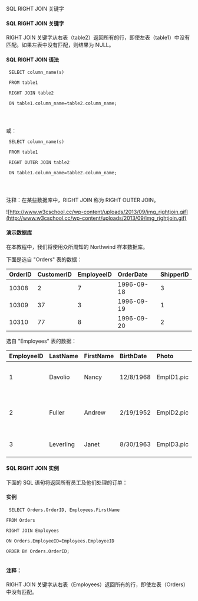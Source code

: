  SQL RIGHT JOIN 关键字 

#### SQL RIGHT JOIN 关键字

 RIGHT JOIN 关键字从右表（table2）返回所有的行，即使左表（table1）中没有匹配。如果左表中没有匹配，则结果为 NULL。

 
#### SQL RIGHT JOIN 语法

 
```
 SELECT column_name(s)

 FROM table1

 RIGHT JOIN table2

 ON table1.column_name=table2.column_name;




```
 或：

 
```
 SELECT column_name(s)

 FROM table1

 RIGHT OUTER JOIN table2

 ON table1.column_name=table2.column_name;




```
 注释：在某些数据库中，RIGHT JOIN 称为 RIGHT OUTER JOIN。

 ![http://www.w3cschool.cc/wp-content/uploads/2013/09/img_rightjoin.gif](http://www.w3cschool.cc/wp-content/uploads/2013/09/img_rightjoin.gif)

 

#### 演示数据库

 在本教程中，我们将使用众所周知的 Northwind 样本数据库。

 下面是选自 "Orders" 表的数据：

 

|OrderID|CustomerID|EmployeeID|OrderDate|ShipperID|
|:--|:--|:--|:--|:--|
|10308|2|7|1996-09-18|3|
|10309|37|3|1996-09-19|1|
|10310|77|8|1996-09-20|2|

选自 "Employees" 表的数据：

 

|EmployeeID|LastName|FirstName|BirthDate|Photo|Notes|
|:--|:--|:--|:--|:--|:--|
|1|Davolio|Nancy|12/8/1968|EmpID1.pic|Education includes a BA in psychology.....|
|2|Fuller|Andrew|2/19/1952|EmpID2.pic|Andrew received his BTS commercial and....|
|3|Leverling|Janet|8/30/1963|EmpID3.pic|Janet has a BS degree in chemistry....|





#### SQL RIGHT JOIN 实例

 下面的 SQL 语句将返回所有员工及他们处理的订单：

  
#### 实例

 
```
 SELECT Orders.OrderID, Employees.FirstName

FROM Orders

RIGHT JOIN Employees

ON Orders.EmployeeID=Employees.EmployeeID

ORDER BY Orders.OrderID;


```
 

 

#### 注释：

RIGHT JOIN 关键字从右表（Employees）返回所有的行，即使左表（Orders）中没有匹配。

 




